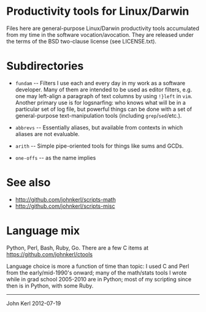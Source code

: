 # Productivity tools for Linux/Darwin

Files here are general-purpose Linux/Darwin productivity tools accumulated from
my time in the software vocation/avocation.  They are released under the terms
of the BSD two-clause license (see LICENSE.txt).

# Subdirectories

* `fundam` -- Filters I use each and every day in my work as a software
  developer.  Many of them are intended to be used as editor filters, e.g. one
  may left-align a paragraph of text columns by using `!}left` in `vim`.
  Another primary use is for logsnarfing: who knows what will be in a
  particular set of log file, but powerful things can be done with a set of
  general-purpose text-manipulation tools (including `grep`/`sed`/etc.).

* `abbrevs` -- Essentially aliases, but available from contexts in which
  aliases are not evaluable.

* `arith` -- Simple pipe-oriented tools for things like sums and GCDs.

* `one-offs` -- as the name implies

# See also

* http://github.com/johnkerl/scripts-math
* http://github.com/johnkerl/scripts-misc

# Language mix

Python, Perl, Bash, Ruby, Go.
There are a few C items at https://github.com/johnkerl/ctools

Language choice is more a function of time than topic: I used C and Perl from
the early/mid-1990's onward; many of the math/stats tools I wrote while in
grad school 2005-2010 are in Python; most of my scripting since then is in
Python, with some Ruby.

----------------------------------------------------------------

John Kerl 2012-07-19
